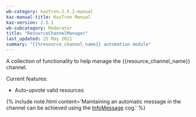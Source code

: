 ```yaml
---
wb-category: kaztron-2.5.1-manual
kaz-manual-title: KazTron Manual
kaz-version: 2.5.1
wb-subcategory: Moderator
title: "ResourceChannelManager"
last_updated: 25 May 2021
summary: "{{%resource_channel_name}} automation module"
---
```


A collection of functionality to help manage the {{resource_channel_name}} channel.

Current features:

* Auto-upvote valid resources

{% include note.html content='Maintaining an automatic message in the channel can be achieved using the
<a href="./infomessage.html">InfoMessage</a> cog.' %}